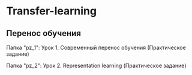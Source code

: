# Transfer-learning
## Перенос обучения

Папка "pz_1": Урок 1. Современный перенос обучения (Практическое задание)

Папка "pz_2": Урок 2. Representation learning (Практическое задание)
